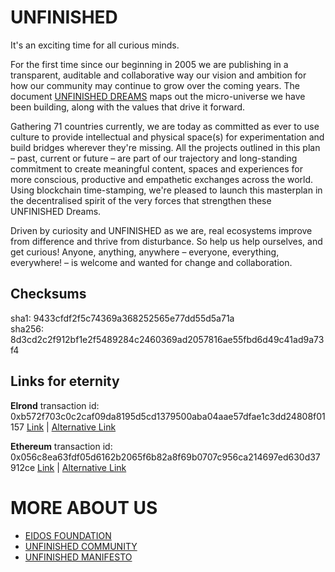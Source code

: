 # UNFINISHED 

It's an exciting time for all curious minds.

For the first time since our beginning in 2005 we are publishing in a transparent, auditable and collaborative way our vision and ambition for how our community may continue to grow over the coming years. The document [UNFINISHED DREAMS](https://github.com/UNFINISHEDDREAMS/UNFINISHED/blob/main/UNFINISHEDDREAMS.pdf) maps out the micro-universe we have been building, along with the values that drive it forward.

Gathering 71 countries currently, we are today as committed as ever to use culture to provide intellectual and physical space(s) for experimentation and build bridges wherever they're missing. All the projects outlined in this plan  – past, current or future – are part of our trajectory and long-standing commitment to create meaningful content, spaces and experiences for more conscious, productive and empathetic exchanges across the world. Using blockchain time-stamping, we're pleased to launch this masterplan in the decentralised spirit of the very forces that strengthen these UNFINISHED Dreams.

Driven by curiosity and UNFINISHED as we are, real ecosystems improve from difference and thrive from disturbance. So help us help ourselves, and get curious! Anyone, anything, anywhere  – everyone, everything, everywhere!  – is welcome and wanted for change and collaboration.

## Checksums

sha1: 9433cfdf2f5c74369a368252565e77dd55d5a71a  
sha256: 8d3cd2c2f912bf1e2f5489284c2460369ad2057816ae55fbd6d49c41ad9a73f4

## Links for eternity

**Elrond** transaction id: 0xb572f703c0c2caf09da8195d5cd1379500aba04aae57dfae1c3dd24808f01157 [Link](https://etherscan.io/tx/0x056c8ea63fdf05d6162b2065f6b82a8f69b0707c956ca214697ed630d37912ce) | [Alternative Link](https://ethplorer.io/tx/0x056c8ea63fdf05d6162b2065f6b82a8f69b0707c956ca214697ed630d37912ce)

**Ethereum** transaction id: 0x056c8ea63fdf05d6162b2065f6b82a8f69b0707c956ca214697ed630d37912ce [Link](https://explorer.elrond.com/transactions/b572f703c0c2caf09da8195d5cd1379500aba04aae57dfae1c3dd24808f01157) | [Alternative Link](https://elrondscan.com/transaction/b572f703c0c2caf09da8195d5cd1379500aba04aae57dfae1c3dd24808f01157)

# MORE ABOUT US
* [EIDOS FOUNDATION](https://eidosfoundation.org/)
* [UNFINISHED COMMUNITY](https://unfinished.ro/)
* [UNFINISHED MANIFESTO](https://www.unfinished.ro/manifesto)

